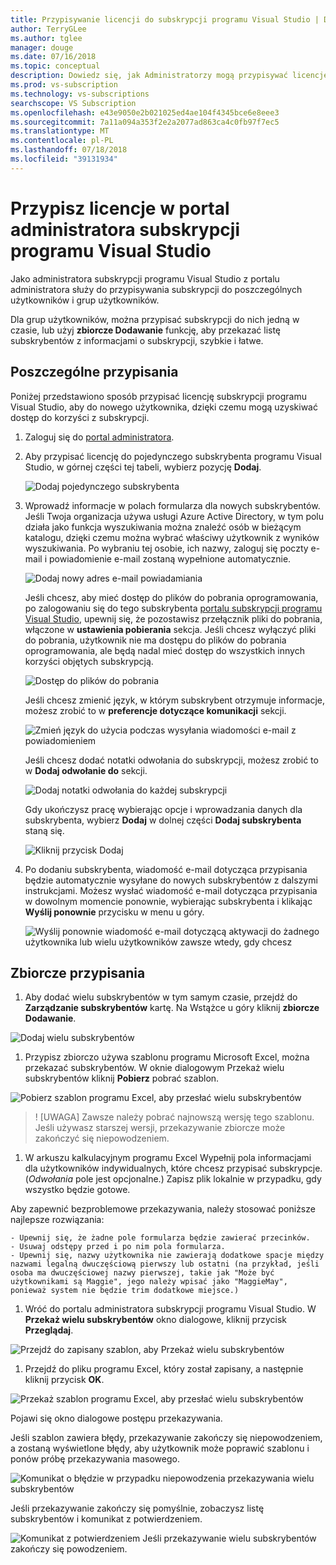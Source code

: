```yaml
---
title: Przypisywanie licencji do subskrypcji programu Visual Studio | Dokumentacja firmy Microsoft
author: TerryGLee
ms.author: tglee
manager: douge
ms.date: 07/16/2018
ms.topic: conceptual
description: Dowiedz się, jak Administratorzy mogą przypisywać licencje do subskrybentów
ms.prod: vs-subscription
ms.technology: vs-subscriptions
searchscope: VS Subscription
ms.openlocfilehash: e43e9050e2b021025ed4ae104f4345bce6e8eee3
ms.sourcegitcommit: 7a11a094a353f2e2a2077ad863ca4c0fb97f7ec5
ms.translationtype: MT
ms.contentlocale: pl-PL
ms.lasthandoff: 07/18/2018
ms.locfileid: "39131934"
---
```

# <a name="assign-licenses-in-the-visual-studio-subscriptions-administrator-portal"></a>Przypisz licencje w portal administratora subskrypcji programu Visual Studio

Jako administratora subskrypcji programu Visual Studio z portalu administratora służy do przypisywania subskrypcji do poszczególnych użytkowników i grup użytkowników.

Dla grup użytkowników, można przypisać subskrypcji do nich jedną w czasie, lub użyj **zbiorcze Dodawanie** funkcję, aby przekazać listę subskrybentów z informacjami o subskrypcji, szybkie i łatwe. 

## <a name="individual-assignments"></a>Poszczególne przypisania

Poniżej przedstawiono sposób przypisać licencję subskrypcji programu Visual Studio, aby do nowego użytkownika, dzięki czemu mogą uzyskiwać dostęp do korzyści z subskrypcji.

1. Zaloguj się do [portal administratora](https://manage.visualstudio.com).

2. Aby przypisać licencję do pojedynczego subskrybenta programu Visual Studio, w górnej części tej tabeli, wybierz pozycję **Dodaj**.

   ![Dodaj pojedynczego subskrybenta](media\add-single-subscriber.png)

3. Wprowadź informacje w polach formularza dla nowych subskrybentów. Jeśli Twoja organizacja używa usługi Azure Active Directory, w tym polu działa jako funkcja wyszukiwania można znaleźć osób w bieżącym katalogu, dzięki czemu można wybrać właściwy użytkownik z wyników wyszukiwania. Po wybraniu tej osobie, ich nazwy, zaloguj się poczty e-mail i powiadomienie e-mail zostaną wypełnione automatycznie. 

   ![Dodaj nowy adres e-mail powiadamiania](media\add-new-subscriber-notification-email.png)

   Jeśli chcesz, aby mieć dostęp do plików do pobrania oprogramowania, po zalogowaniu się do tego subskrybenta [portalu subskrypcji programu Visual Studio](https://my.visualstudio.com?wt.mc_id=o~msft~docs), upewnij się, że pozostawisz przełącznik pliki do pobrania, włączone w **ustawienia pobierania** sekcja. Jeśli chcesz wyłączyć pliki do pobrania, użytkownik nie ma dostępu do plików do pobrania oprogramowania, ale będą nadal mieć dostęp do wszystkich innych korzyści objętych subskrypcją.

   ![Dostęp do plików do pobrania](media\access-to-downloads.png)

   Jeśli chcesz zmienić język, w którym subskrybent otrzymuje informacje, możesz zrobić to w **preferencje dotyczące komunikacji** sekcji.

   ![Zmień język do użycia podczas wysyłania wiadomości e-mail z powiadomieniem](media\change-subscriber-communication-preference.png)

   Jeśli chcesz dodać notatki odwołania do subskrypcji, możesz zrobić to w **Dodaj odwołanie do** sekcji.

   ![Dodaj notatki odwołania do każdej subskrypcji](media\add-subscriber-reference-notes.png) 

    Gdy ukończysz pracę wybierając opcje i wprowadzania danych dla subskrybenta, wybierz **Dodaj** w dolnej części **Dodaj subskrybenta** staną się.

   ![Kliknij przycisk Dodaj](media\add-button.png)

4. Po dodaniu subskrybenta, wiadomość e-mail dotycząca przypisania będzie automatycznie wysyłane do nowych subskrybentów z dalszymi instrukcjami. Możesz wysłać wiadomość e-mail dotycząca przypisania w dowolnym momencie ponownie, wybierając subskrybenta i klikając **Wyślij ponownie** przycisku w menu u góry.

   ![Wyślij ponownie wiadomość e-mail dotyczącą aktywacji do żadnego użytkownika lub wielu użytkowników zawsze wtedy, gdy chcesz](media\resend-subscriber-activation-emails.png) 

## <a name="bulk-assignments"></a>Zbiorcze przypisania

1. Aby dodać wielu subskrybentów w tym samym czasie, przejdź do **Zarządzanie subskrybentów** kartę. Na Wstążce u góry kliknij **zbiorcze Dodawanie**.

  ![Dodaj wielu subskrybentów](media\add-multiple-subscribers.png)

1. Przypisz zbiorczo używa szablonu programu Microsoft Excel, można przekazać subskrybentów. W oknie dialogowym Przekaż wielu subskrybentów kliknij **Pobierz** pobrać szablon.

  ![Pobierz szablon programu Excel, aby przesłać wielu subskrybentów](media\download-template-upload-subscribers.png)

  >! [UWAGA] Zawsze należy pobrać najnowszą wersję tego szablonu. Jeśli używasz starszej wersji, przekazywanie zbiorcze może zakończyć się niepowodzeniem.

1. W arkuszu kalkulacyjnym programu Excel Wypełnij pola informacjami dla użytkowników indywidualnych, które chcesz przypisać subskrypcje. (*Odwołania* pole jest opcjonalne.) Zapisz plik lokalnie w przypadku, gdy wszystko będzie gotowe.

  Aby zapewnić bezproblemowe przekazywania, należy stosować poniższe najlepsze rozwiązania:

    - Upewnij się, że żadne pole formularza będzie zawierać przecinków.
    - Usuwaj odstępy przed i po nim pola formularza.
    - Upewnij się, nazwy użytkownika nie zawierają dodatkowe spacje między nazwami legalną dwuczęściową pierwszy lub ostatni (na przykład, jeśli osoba ma dwuczęściowej nazwy pierwszej, takie jak "Może być użytkownikami są Maggie", jego należy wpisać jako "MaggieMay", ponieważ system nie będzie trim dodatkowe miejsce.)

1. Wróć do portalu administratora subskrypcji programu Visual Studio. W **Przekaż wielu subskrybentów** okno dialogowe, kliknij przycisk **Przeglądaj**.

  ![Przejdź do zapisany szablon, aby Przekaż wielu subskrybentów](media\bulk-add-browse-saved-template.png)

1. Przejdź do pliku programu Excel, który został zapisany, a następnie kliknij przycisk **OK**.

  ![Przekaż szablon programu Excel, aby przesłać wielu subskrybentów](media\bulk-upload-subscribers.png)

  Pojawi się okno dialogowe postępu przekazywania.

  Jeśli szablon zawiera błędy, przekazywanie zakończy się niepowodzeniem, a zostaną wyświetlone błędy, aby użytkownik może poprawić szablonu i ponów próbę przekazywania masowego.

  ![Komunikat o błędzie w przypadku niepowodzenia przekazywania wielu subskrybentów](media\bulk-add-template-failed.png)

  Jeśli przekazywanie zakończy się pomyślnie, zobaczysz listę subskrybentów i komunikat z potwierdzeniem.

  ![Komunikat z potwierdzeniem Jeśli przekazywanie wielu subskrybentów zakończy się powodzeniem.](media\bulk-add-template-success.png)